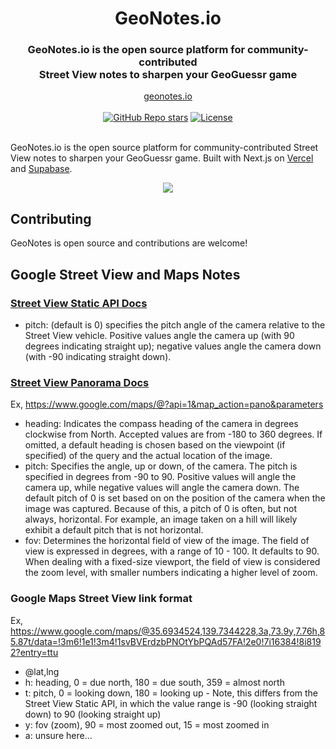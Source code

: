 <div align="center">
  <h1 align="center">GeoNotes.io</h1>
  <h3>GeoNotes.io is the open source platform for community-contributed<br />Street View notes to sharpen your GeoGuessr game</h3>
</div>

<div align="center">
  <a href="https://geonotes.io">geonotes.io</a>
</div>

<br/>

<div align="center">
  <a href="https://github.com/andrewheekkin/geonotes.io/stargazers"><img alt="GitHub Repo stars" src="https://img.shields.io/github/stars/andrewheekin/geonotes.io"></a>
  <a href="https://github.com/andrewheekin/geonotes.io/blob/main/LICENSE"><img alt="License" src="https://img.shields.io/badge/license-AGPLv3-purple"></a>
</div>

<br/>

GeoNotes.io is the open source platform for community-contributed Street View notes to sharpen your GeoGuessr game. Built with Next.js on [Vercel](http://vercel.com/) and [Supabase](https://supabase.com/).

<div align="center">
  <img src="https://github.com/andrewheekin/geonotes.io/assets/4684591/4764c4f8-2334-4f3c-9623-d387f43cfa07">
</div>

## Contributing
GeoNotes is open source and contributions are welcome!


## Google Street View and Maps Notes

### [Street View Static API Docs](https://developers.google.com/maps/documentation/streetview/request-streetview)
- pitch: (default is 0) specifies the pitch angle of the camera relative to the Street View vehicle. Positive values angle the camera up (with 90 degrees indicating straight up); negative values angle the camera down (with -90 indicating straight down).


### [Street View Panorama Docs](https://developers.google.com/maps/documentation/urls/get-started#street-view-action)
Ex, https://www.google.com/maps/@?api=1&map_action=pano&parameters
- heading: Indicates the compass heading of the camera in degrees clockwise from North. Accepted values are from -180 to 360 degrees. If omitted, a default heading is chosen based on the viewpoint (if specified) of the query and the actual location of the image.
- pitch: Specifies the angle, up or down, of the camera. The pitch is specified in degrees from -90 to 90. Positive values will angle the camera up, while negative values will angle the camera down. The default pitch of 0 is set based on on the position of the camera when the image was captured. Because of this, a pitch of 0 is often, but not always, horizontal. For example, an image taken on a hill will likely exhibit a default pitch that is not horizontal.
- fov: Determines the horizontal field of view of the image. The field of view is expressed in degrees, with a range of 10 - 100. It defaults to 90. When dealing with a fixed-size viewport, the field of view is considered the zoom level, with smaller numbers indicating a higher level of zoom.


### Google Maps Street View link format
Ex, https://www.google.com/maps/@35.6934524,139.7344228,3a,73.9y,7.76h,85.87t/data=!3m6!1e1!3m4!1svBVErdzbPNOtYbPQAd57FA!2e0!7i16384!8i8192?entry=ttu
- @lat,lng
- h: heading, 0 = due north, 180 = due south, 359 = almost north
- t: pitch,  0 = looking down, 180 = looking up - Note, this differs from the Street View Static API, in which the value range is -90 (looking straight down) to 90 (looking straight up)
- y: fov (zoom), 90 = most zoomed out, 15 = most zoomed in
- a: unsure here...
